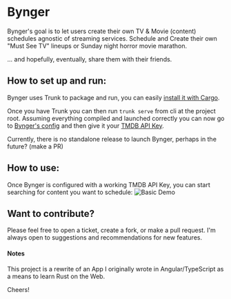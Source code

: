 # Bynger
Bynger's goal is to let users create their own TV & Movie (content) schedules agnostic of streaming services.
Schedule and Create their own "Must See TV" lineups or Sunday night horror movie marathon.


... and hopefully, eventually, share them with their friends. 

## How to set up and run:
Bynger uses Trunk to package and run, you can easily [install it with Cargo](https://trunkrs.dev/#getting-started).

Once you have Trunk you can then run ```trunk serve``` from cli at the project root.
Assuming everything compiled and launched correctly you can now go to [Bynger's config](http://localhost:8080/config) and then give it your [TMDB API Key](https://developers.themoviedb.org/3/getting-started/introduction). 

Currently, there is no standalone release to launch Bynger, perhaps in the future? (make a PR)

## How to use:
Once Bynger is configured with a working TMDB API Key, you can start searching for content you want to schedule: 
![Basic Demo](https://i.imgur.com/MmDkKEg.gif)


## Want to contribute?
Please feel free to open a ticket, create a fork, or make a pull request. 
I'm always open to suggestions and recommendations for new features.

#### Notes
This project is a rewrite of an App I originally wrote in Angular/TypeScript as a means to learn Rust on the Web.

Cheers!
